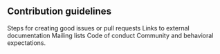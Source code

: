 ## Contribution guidelines

Steps for creating good issues or pull requests
Links to external documentation
Mailing lists
Code of conduct
Community and behavioral expectations.
